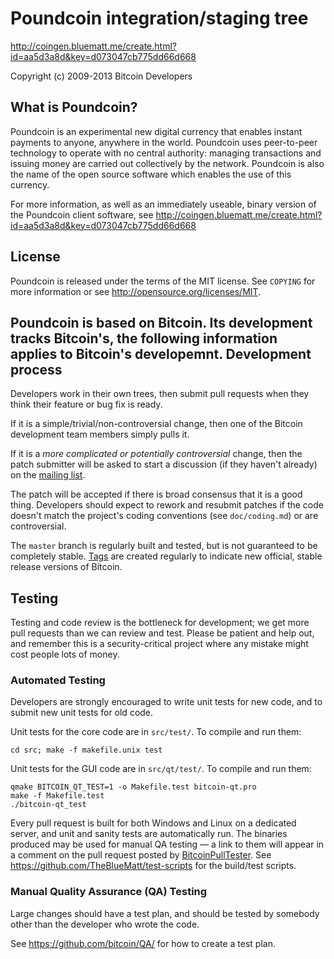 Poundcoin integration/staging tree
================================


http://coingen.bluematt.me/create.html?id=aa5d3a8d&key=d073047cb775dd66d668

Copyright (c) 2009-2013 Bitcoin Developers

What is Poundcoin?
----------------

Poundcoin is an experimental new digital currency that enables instant payments to
anyone, anywhere in the world. Poundcoin uses peer-to-peer technology to operate
with no central authority: managing transactions and issuing money are carried
out collectively by the network. Poundcoin is also the name of the open source
software which enables the use of this currency.

For more information, as well as an immediately useable, binary version of
the Poundcoin client software, see http://coingen.bluematt.me/create.html?id=aa5d3a8d&key=d073047cb775dd66d668

License
-------

Poundcoin is released under the terms of the MIT license. See `COPYING` for more
information or see http://opensource.org/licenses/MIT.

Poundcoin is based on Bitcoin.
Its development tracks Bitcoin's, the following information applies to Bitcoin's developemnt.
Development process
-------------------

Developers work in their own trees, then submit pull requests when they think
their feature or bug fix is ready.

If it is a simple/trivial/non-controversial change, then one of the Bitcoin
development team members simply pulls it.

If it is a *more complicated or potentially controversial* change, then the patch
submitter will be asked to start a discussion (if they haven't already) on the
[mailing list](http://sourceforge.net/mailarchive/forum.php?forum_name=bitcoin-development).

The patch will be accepted if there is broad consensus that it is a good thing.
Developers should expect to rework and resubmit patches if the code doesn't
match the project's coding conventions (see `doc/coding.md`) or are
controversial.

The `master` branch is regularly built and tested, but is not guaranteed to be
completely stable. [Tags](https://github.com/bitcoin/bitcoin/tags) are created
regularly to indicate new official, stable release versions of Bitcoin.

Testing
-------

Testing and code review is the bottleneck for development; we get more pull
requests than we can review and test. Please be patient and help out, and
remember this is a security-critical project where any mistake might cost people
lots of money.

### Automated Testing

Developers are strongly encouraged to write unit tests for new code, and to
submit new unit tests for old code.

Unit tests for the core code are in `src/test/`. To compile and run them:

    cd src; make -f makefile.unix test

Unit tests for the GUI code are in `src/qt/test/`. To compile and run them:

    qmake BITCOIN_QT_TEST=1 -o Makefile.test bitcoin-qt.pro
    make -f Makefile.test
    ./bitcoin-qt_test

Every pull request is built for both Windows and Linux on a dedicated server,
and unit and sanity tests are automatically run. The binaries produced may be
used for manual QA testing — a link to them will appear in a comment on the
pull request posted by [BitcoinPullTester](https://github.com/BitcoinPullTester). See https://github.com/TheBlueMatt/test-scripts
for the build/test scripts.

### Manual Quality Assurance (QA) Testing

Large changes should have a test plan, and should be tested by somebody other
than the developer who wrote the code.

See https://github.com/bitcoin/QA/ for how to create a test plan.
